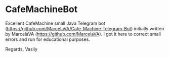 # CafeMachineBot

Excellent CafeMachine small Java Telegram bot (https://github.com/MarcelaVA/Cafe-Machine-Telegram-Bot) initially written by MarcelaVA (https://github.com/MarcelaVA). 
I got it here to correct small errors and run for educational purposes.

Regards,
Vasily
